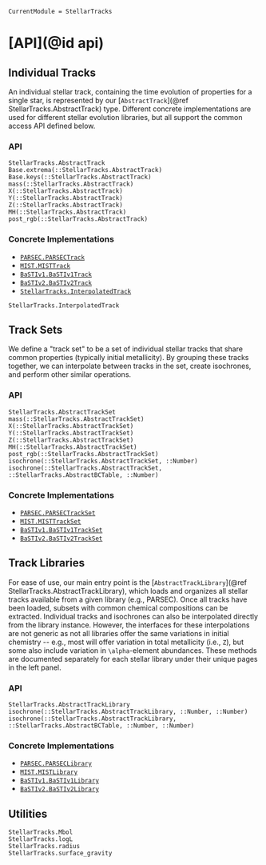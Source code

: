 ```@meta
CurrentModule = StellarTracks
```

# [API](@id api)

## Individual Tracks
An individual stellar track, containing the time evolution of properties for a single star, is represented by our [`AbstractTrack`](@ref StellarTracks.AbstractTrack) type. Different concrete implementations are used for different stellar evolution libraries, but all support the common access API defined below.

### API
```@docs
StellarTracks.AbstractTrack
Base.extrema(::StellarTracks.AbstractTrack)
Base.keys(::StellarTracks.AbstractTrack)
mass(::StellarTracks.AbstractTrack)
X(::StellarTracks.AbstractTrack)
Y(::StellarTracks.AbstractTrack)
Z(::StellarTracks.AbstractTrack)
MH(::StellarTracks.AbstractTrack)
post_rgb(::StellarTracks.AbstractTrack)
```

### Concrete Implementations
 - [`PARSEC.PARSECTrack`](@ref)
 - [`MIST.MISTTrack`](@ref)
 - [`BaSTIv1.BaSTIv1Track`](@ref)
 - [`BaSTIv2.BaSTIv2Track`](@ref)
 - [`StellarTracks.InterpolatedTrack`](@ref)

```@docs
StellarTracks.InterpolatedTrack
```

## Track Sets
We define a "track set" to be a set of individual stellar tracks that share common properties (typically initial metallicity). By grouping these tracks together, we can interpolate between tracks in the set, create isochrones, and perform other similar operations.

### API
```@docs
StellarTracks.AbstractTrackSet
mass(::StellarTracks.AbstractTrackSet)
X(::StellarTracks.AbstractTrackSet)
Y(::StellarTracks.AbstractTrackSet)
Z(::StellarTracks.AbstractTrackSet)
MH(::StellarTracks.AbstractTrackSet)
post_rgb(::StellarTracks.AbstractTrackSet)
isochrone(::StellarTracks.AbstractTrackSet, ::Number)
isochrone(::StellarTracks.AbstractTrackSet, ::StellarTracks.AbstractBCTable, ::Number)
```

### Concrete Implementations
 - [`PARSEC.PARSECTrackSet`](@ref)
 - [`MIST.MISTTrackSet`](@ref)
 - [`BaSTIv1.BaSTIv1TrackSet`](@ref)
 - [`BaSTIv2.BaSTIv2TrackSet`](@ref)

## Track Libraries
For ease of use, our main entry point is the [`AbstractTrackLibrary`](@ref StellarTracks.AbstractTrackLibrary), which loads and organizes all stellar tracks available from a given library (e.g., PARSEC). Once all tracks have been loaded, subsets with common chemical compositions can be extracted. Individual tracks and isochrones can also be interpolated directly from the library instance. However, the interfaces for these interpolations are not generic as not all libraries offer the same variations in initial chemistry -- e.g., most will offer variation in total metallicity (i.e., ``Z``), but some also include variation in ``\alpha``-element abundances. These methods are documented separately for each stellar library under their unique pages in the left panel.

### API
```@docs
StellarTracks.AbstractTrackLibrary
isochrone(::StellarTracks.AbstractTrackLibrary, ::Number, ::Number)
isochrone(::StellarTracks.AbstractTrackLibrary, ::StellarTracks.AbstractBCTable, ::Number, ::Number)
```

### Concrete Implementations
 - [`PARSEC.PARSECLibrary`](@ref)
 - [`MIST.MISTLibrary`](@ref)
 - [`BaSTIv1.BaSTIv1Library`](@ref)
 - [`BaSTIv2.BaSTIv2Library`](@ref)

## Utilities
```@docs
StellarTracks.Mbol
StellarTracks.logL
StellarTracks.radius
StellarTracks.surface_gravity
```